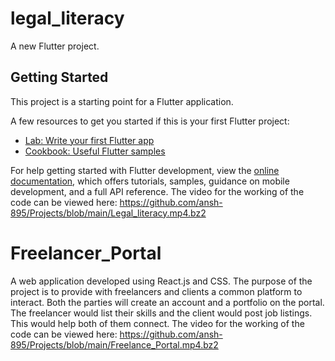 # legal_literacy

A new Flutter project.

## Getting Started

This project is a starting point for a Flutter application.

A few resources to get you started if this is your first Flutter project:

- [Lab: Write your first Flutter app](https://docs.flutter.dev/get-started/codelab)
- [Cookbook: Useful Flutter samples](https://docs.flutter.dev/cookbook)

For help getting started with Flutter development, view the
[online documentation](https://docs.flutter.dev/), which offers tutorials,
samples, guidance on mobile development, and a full API reference.
The video for the working of the code can be viewed here: https://github.com/ansh-895/Projects/blob/main/Legal_literacy.mp4.bz2 

# Freelancer_Portal

A web application developed using React.js and CSS. The purpose of the project is to provide with freelancers 
and clients a common platform to interact. Both the parties will create an account and a portfolio
on the portal. The freelancer would list their skills and the client would post job listings.
This would help both of them connect. 
The video for the working of the code can be viewed here: https://github.com/ansh-895/Projects/blob/main/Freelance_Portal.mp4.bz2
